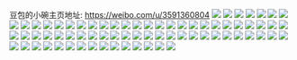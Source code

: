 豆包的小碗主页地址: https://weibo.com/u/3591360804 
![](https://wx4.sinaimg.cn/mw2000/d60fd124gy1h93m1usxakj20u01hcwpu.jpg) 
![](https://wx4.sinaimg.cn/mw2000/d60fd124gy1h93m1vo2jrj20u0141nck.jpg) 
![](https://wx4.sinaimg.cn/mw2000/d60fd124gy1h93m1w6xptj20u00u0q7a.jpg) 
![](https://wx4.sinaimg.cn/mw2000/d60fd124gy1h92o12dm6bj23402c0qt5.jpg) 
![](https://wx4.sinaimg.cn/mw2000/d60fd124gy1h8uvlq5qq8j20u01sx7d9.jpg) 
![](https://wx4.sinaimg.cn/mw2000/d60fd124gy1h893d2o4n5j20u01400wo.jpg) 
![](https://wx4.sinaimg.cn/mw2000/d60fd124gy1h4jjzlc4x6j23402c0qv6.jpg) 
![](https://wx4.sinaimg.cn/mw2000/d60fd124gy1h4jjzof0j0j22c03404qq.jpg) 
![](https://wx4.sinaimg.cn/mw2000/d60fd124gy1h3ee9ehdklj20u00u0aee.jpg) 
![](https://wx4.sinaimg.cn/mw2000/d60fd124gy1h2t6x3z7i2j20u00u0445.jpg) 
![](https://wx4.sinaimg.cn/mw2000/d60fd124gy1h2t6x2z3whj21400u012k.jpg) 
![](https://wx4.sinaimg.cn/mw2000/d60fd124gy1h2t6x4zaowj21400u00y1.jpg) 
![](https://wx4.sinaimg.cn/mw2000/d60fd124gy1h1s5q78vwcj22c02c0kjl.jpg) 
![](https://wx4.sinaimg.cn/mw2000/d60fd124gy1h0vxgpgas8j20u0140tfi.jpg) 
![](https://wx4.sinaimg.cn/mw2000/d60fd124gy1h0gtatej2ij20u016x7a7.jpg) 
![](https://wx4.sinaimg.cn/mw2000/d60fd124gy1h01qkfgnybj20u0104gp1.jpg) 
![](https://wx4.sinaimg.cn/mw2000/d60fd124gy1gzzbfyhsixj20u01sx10e.jpg) 
![](https://wx4.sinaimg.cn/mw2000/d60fd124gy1gzx5irlj35j20u0140jzl.jpg) 
![](https://wx4.sinaimg.cn/mw2000/d60fd124gy1gzx5iqag2ij21hc0u049o.jpg) 
![](https://wx4.sinaimg.cn/mw2000/d60fd124gy1gzx5isbi2tj20u01hc792.jpg) 
![](https://wx4.sinaimg.cn/mw2000/d60fd124gy1gzpvu5g2uzj20ku0rstbs.jpg) 
![](https://wx4.sinaimg.cn/mw2000/d60fd124gy1gzganiw45mj20u01sxq8a.jpg) 
![](https://wx4.sinaimg.cn/mw2000/d60fd124gy1gzehjfg1e4j20u00u0tan.jpg) 
![](https://wx4.sinaimg.cn/mw2000/d60fd124gy1gzehjexdawj20u0190q9w.jpg) 
![](https://wx4.sinaimg.cn/mw2000/d60fd124gy1gzehhzv6nrj20u011en4p.jpg) 
![](https://wx4.sinaimg.cn/mw2000/d60fd124gy1gqpa1m2viuj20ku0ku0ua.jpg) 
![](https://wx4.sinaimg.cn/mw2000/d60fd124ly1gocyk9hoh4j21o01o0x6p.jpg) 
![](https://wx4.sinaimg.cn/mw2000/d60fd124ly1gn3qh1u3koj21hc0u07gr.jpg) 
![](https://wx4.sinaimg.cn/mw2000/d60fd124ly1gm51c9uhh8j20v913q0z1.jpg) 
![](https://wx4.sinaimg.cn/mw2000/d60fd124ly1gjfxx00vsrj22c0340e86.jpg) 
![](https://wx4.sinaimg.cn/mw2000/d60fd124ly1gjc5p60ufmj21o01o0hdt.jpg) 
![](https://wx4.sinaimg.cn/mw2000/d60fd124ly1gjc5pk3nj8j21o01o0kjl.jpg) 
![](https://wx4.sinaimg.cn/mw2000/d60fd124ly1gj8jj4r4t3j21o01o04gh.jpg) 
![](https://wx4.sinaimg.cn/mw2000/d60fd124ly1gipi13vv5nj20v91vo4m6.jpg) 
![](https://wx4.sinaimg.cn/mw2000/d60fd124ly1gipi14xbpuj20v91vo1kk.jpg) 
![](https://wx4.sinaimg.cn/mw2000/d60fd124ly1gigciseuqrj20ja0jagnr.jpg) 
![](https://wx4.sinaimg.cn/mw2000/d60fd124ly1ghyer03c0vj20py0py0wu.jpg) 
![](https://wx4.sinaimg.cn/mw2000/d60fd124ly1ghyesgnlsqj20v90v9gr0.jpg) 
![](https://wx4.sinaimg.cn/mw2000/d60fd124ly1ghyett94h4j20v90v9dlf.jpg) 
![](https://wx4.sinaimg.cn/mw2000/d60fd124ly1ghyez16plsj20v90v9n32.jpg) 
![](https://wx4.sinaimg.cn/mw2000/d60fd124ly1ghyf1rcntij20v90v944a.jpg) 
![](https://wx4.sinaimg.cn/mw2000/d60fd124ly1ghyf6gt3maj20v90v9dmd.jpg) 
![](https://wx4.sinaimg.cn/mw2000/d60fd124ly1ghxm1rg6nhj22yo1o0qv6.jpg) 
![](https://wx4.sinaimg.cn/mw2000/d60fd124ly1ghnxddwv28j21o01o0b2a.jpg) 
![](https://wx4.sinaimg.cn/mw2000/d60fd124ly1ghnxdgmu9yj21o01o0b2a.jpg) 
![](https://wx4.sinaimg.cn/mw2000/d60fd124ly1ghi3k59wnsj21o01o0hdt.jpg) 
![](https://wx4.sinaimg.cn/mw2000/d60fd124ly1ghi3k6g7sqj210k10kavj.jpg) 
![](https://wx4.sinaimg.cn/mw2000/d60fd124ly1ghi3k87eyij21o01o0kjl.jpg) 
![](https://wx4.sinaimg.cn/mw2000/d60fd124ly1ghi3kc3bx1j23402c0qv7.jpg) 
![](https://wx4.sinaimg.cn/mw2000/d60fd124ly1ghi3kel3ecj21o01o0npd.jpg) 
![](https://wx4.sinaimg.cn/mw2000/d60fd124ly1ghi3kgh06dj21o01o07wh.jpg) 
![](https://wx4.sinaimg.cn/mw2000/d60fd124ly1ghi3kjf3tkj22801o0kjm.jpg) 
![](https://wx4.sinaimg.cn/mw2000/d60fd124ly1ghi3kluvz3j21o0280x6p.jpg) 
![](https://wx4.sinaimg.cn/mw2000/d60fd124ly1ghi3kockqij23402c04qq.jpg) 
![](https://wx4.sinaimg.cn/mw2000/d60fd124ly1ggqaem0u3kj23402c0qv5.jpg) 
![](https://wx4.sinaimg.cn/mw2000/d60fd124ly1ggitm1x5dtj21o02804qp.jpg) 
![](https://wx4.sinaimg.cn/mw2000/d60fd124ly1ggcimb9sn4j21o0280npd.jpg) 
![](https://wx4.sinaimg.cn/mw2000/d60fd124ly1gfr5vshpdgj23402c0khp.jpg) 
![](https://wx4.sinaimg.cn/mw2000/d60fd124ly1gfhqdrjhcxj20u0140k4q.jpg) 
![](https://wx4.sinaimg.cn/mw2000/d60fd124ly1gf69tlj5t8j20v91vok1q.jpg) 
![](https://wx4.sinaimg.cn/mw2000/d60fd124ly1gf53jtl2i6j20jg166gq6.jpg) 
![](https://wx4.sinaimg.cn/mw2000/d60fd124ly1gezyusy0zrj20v91vob2a.jpg) 
![](https://wx4.sinaimg.cn/mw2000/d60fd124ly1gezyutv7rij20v91vonnf.jpg) 
![](https://wx4.sinaimg.cn/mw2000/d60fd124ly1g8l99nuvecj22c0340kjm.jpg) 
![](https://wx4.sinaimg.cn/mw2000/d60fd124ly1g6umqruzcvj21o027u1kx.jpg) 
![](https://wx4.sinaimg.cn/mw2000/d60fd124ly1g4g61d9xfgj20j60csgms.jpg) 
![](https://wx4.sinaimg.cn/mw2000/d60fd124ly1g4g61czkl8j20do0dadh0.jpg) 
![](https://wx4.sinaimg.cn/mw2000/d60fd124ly1g4ey80nznwj22bc3h0e82.jpg) 
![](https://wx4.sinaimg.cn/mw2000/d60fd124ly1g2q5uqk091j21o02801ky.jpg) 
![](https://wx4.sinaimg.cn/mw2000/d60fd124ly1g1yt3o5qxfj21o027vb29.jpg) 
![](https://wx4.sinaimg.cn/mw2000/d60fd124ly1g1yt4d9swzj21o027vtzt.jpg) 
![](https://wx4.sinaimg.cn/mw2000/d60fd124ly1fu9cru5us5j22ds2ds1gm.jpg) 
